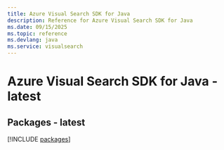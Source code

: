 ```yaml
---
title: Azure Visual Search SDK for Java
description: Reference for Azure Visual Search SDK for Java
ms.date: 09/15/2025
ms.topic: reference
ms.devlang: java
ms.service: visualsearch
---
```

# Azure Visual Search SDK for Java - latest
## Packages - latest
[!INCLUDE [packages](visual-search-index.md)]